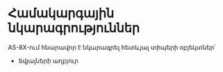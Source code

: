 # Համակարգային նկարագրություններ
AS-8X-ում հնարավոր է նկարագրել հետևյալ տիպերի օբյեկտներ՝
- Տվյալների աղբյուր
